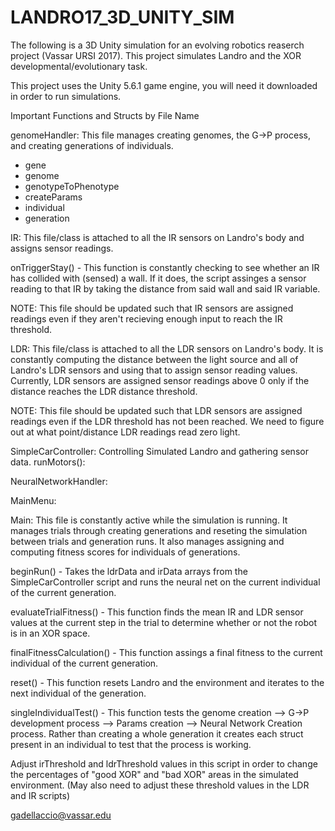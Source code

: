 # LANDRO17_3D_UNITY_SIM
The following is a 3D Unity simulation for an evolving robotics reaserch project (Vassar URSI 2017).
This project simulates Landro and the XOR developmental/evolutionary task.

This project uses the Unity 5.6.1 game engine, you will need it downloaded in order to run simulations.

Important Functions and Structs by File Name

genomeHandler: This file manages creating genomes, the G->P process, and creating generations of individuals.
- gene 
- genome
- genotypeToPhenotype
- createParams
- individual
- generation

IR: This file/class is attached to all the IR sensors on Landro's body and assigns sensor readings.

onTriggerStay() - This function is constantly checking to see whether an IR has collided with (sensed) a wall. If it does, the script assinges a sensor reading to that IR by taking the distance from said wall and said IR variable. 

NOTE: This file should be updated such that IR sensors are assigned readings even if they aren't recieving enough input to reach the IR threshold.

LDR: This file/class is attached to all the LDR sensors on Landro's body. It is constantly computing the distance between the light source and all of Landro's LDR sensors and using that to assign sensor reading values. Currently, LDR sensors are assigned sensor readings above 0 only if the distance reaches the LDR distance threshold.

NOTE: This file should be updated such that LDR sensors are assigned readings even if the LDR threshold has not been reached. We need to figure out at what point/distance LDR readings read zero light. 


SimpleCarController: Controlling Simulated Landro and gathering sensor data.
	runMotors(): 

NeuralNetworkHandler:

MainMenu: 
	

Main: This file is constantly active while the simulation is running. It manages trials through creating generations and reseting the simulation between trials and generation runs. It also manages assigning and computing fitness scores for individuals of generations.
	
beginRun() - Takes the ldrData and irData arrays from the SimpleCarController script and runs the neural net on the current individual of the current generation.

evaluateTrialFitness() - This function finds the mean IR and LDR sensor values at the current step in the trial to determine whether or not the robot is in an XOR space.

finalFitnessCalculation() - This function assings a final fitness to the current individual of the current generation.

reset() - This function resets Landro and the environment and iterates to the next individual of the generation.

singleIndividualTest() - This function tests the genome creation --> G->P development process --> Params creation --> Neural Network Creation process. Rather than creating a whole generation it creates each struct present in an individual to test that the process is working.
	
Adjust irThreshold and ldrThreshold values in this script in order to change the percentages of "good XOR" and "bad XOR" areas in the simulated environment. (May also need to adjust these threshold values in the LDR and IR scripts)


gadellaccio@vassar.edu

